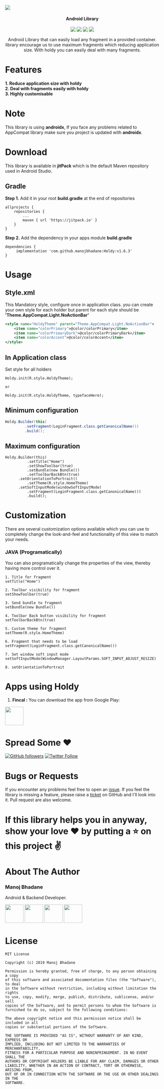 <img src="https://raw.githubusercontent.com/manojbhadane/Social-Icons/master/holdy3.png" >

<h4 align="center">Android Library</h4>

<p align="center">
  <a target="_blank" href="https://android-arsenal.com/api?level=16"><img src="https://img.shields.io/badge/API-9%2B-orange.svg"></a>
  <a target="_blank" href="https://jitpack.io/#manojbhadane/Holdy"><img src="https://jitpack.io/v/manojbhadane/Holdy.svg"></a>
  <a target="_blank" href="https://android-arsenal.com/details/1/7630"><img src="https://img.shields.io/badge/Android%20Arsenal-Holdy-brightgreen.svg?style=flat"></a>
  <a target="_blank" href="https://paypal.me/manojbhadane" title="Donate using PayPal"><img src="https://img.shields.io/badge/paypal-donate-blue.svg" /></a>
</p>

<p align="center">Android Library that can easily load any fragment in a provided container. library encourage us to use maximum fragments which reducing application size. With holdy you can easily deal with many fragments.</p>

# Features
**1. Reduce application size with holdy**<br/>
**2. Deal with fragments easily with holdy**<br/>
**3. Highly customisable**<br/>

# Note
This library is using **androidx**, If you face any problems related to AppCompat library make sure you project is updated with **androidx**.

# Download

This library is available in **jitPack** which is the default Maven repository used in Android Studio.

## Gradle 
**Step 1.** Add it in your root **build.gradle** at the end of repositories
```Gradle
allprojects {
	repositories {
		...
		maven { url 'https://jitpack.io' }
	}
}
```

**Step 2.** Add the dependency in your apps module **build.gradle**
```Gradle
dependencies {
	 implementation 'com.github.manojbhadane:Holdy:v1.6.3'
}
```

# Usage

## Style.xml
This Mandatory style, configure once in application class. you can create your own style for each holder but parent for each 
style should be **'Theme.AppCompat.Light.NoActionBar'**
```xml
<style name="HoldyTheme" parent="Theme.AppCompat.Light.NoActionBar">
    <item name="colorPrimary">@color/colorPrimary</item>
    <item name="colorPrimaryDark">@color/colorPrimaryDark</item>
    <item name="colorAccent">@color/colorAccent</item>
</style>
```

## In Application class
Set style for all holders
```
Holdy.init(R.style.HoldyTheme);

or 

Holdy.init(R.style.HoldyTheme, typefaceHere);
```

## Minimum configuration
```Java
Holdy.Builder(this)
         .setFragment(LoginFragment.class.getCanonicalName())
         .build();
``` 

## Maximum configuration
```
Holdy.Builder(this)
          .setTitle("Home")
          .setShowToolbar(true)
          .setBundle(new Bundle())
          .setToolbarBackBtn(true)
	  .setOrientationToPortrait()
          .setTheme(R.style.HomeTheme)
	  .setSoftInputMode(windowSoftInputMode)
          .setFragment(LoginFragment.class.getCanonicalName())
          .build();
```


# Customization

There are several customization options available which you can use to completely change the look-and-feel and functionality of this view to match your needs.

### JAVA (Programatically)

You can also programatically change the properties of the view, thereby having more control over it.
```
1. Title for fragment
setTitle("Home")

2. Toolbar visibility for fragment
setShowToolbar(true)

3. Send bundle to fragment
setBundle(new Bundle())

4. Toolbar Back button visibility for fragment
setToolbarBackBtn(true)

5. Custom theme for fragment
setTheme(R.style.HomeTheme)

6. Fragment that needs to be load
setFragment(LoginFragment.class.getCanonicalName())

7. Set window soft input mode
setSoftInputMode(WindowManager.LayoutParams.SOFT_INPUT_ADJUST_RESIZE)

8. setOrientationToPortrait
```

# Apps using Holdy
1. **Fincal :** You can download the app from Google Play:

<a target="_blank" href="https://play.google.com/store/apps/details?id=com.financecalculator"><img src="https://play.google.com/intl/en_us/badges/images/generic/en-play-badge.png" height="60"></a>

# Spread Some :heart:
[![GitHub followers](https://img.shields.io/github/followers/manojbhadane.svg?style=social&label=Follow)](https://github.com/manojbhadane)  [![Twitter Follow](https://img.shields.io/twitter/follow/manojbhadane.svg?style=social)](https://twitter.com/Manoj_bhadane) 


# Bugs or Requests

If you encounter any problems feel free to open an [issue](https://github.com/manojbhadane/Holdy/issues/new?assignees=&labels=&template=bug_report.md). If you feel the library is missing a feature, please raise a [ticket](https://github.com/manojbhadane/Holdy/issues/new?assignees=&labels=&template=feature_request.md) on GitHub and I'll look into it. Pull request are also welcome. 

# If this library helps you in anyway, show your love :heart: by putting a :star: on this project :v:

# About The Author

### Manoj Bhadane

Android & Backend Developer.


<a href="https://medium.com/@manojbhadane"><img src="https://github.com/manojbhadane/Social-Icons/blob/master/medium-icon.png?raw=true" width="60"></a>
<a href="https://stackoverflow.com/users/4034678/manoj-bhadane"><img src="https://github.com/manojbhadane/Social-Icons/blob/master/stackoverflow-icon.png?raw=true" width="60"></a>
<a href="https://twitter.com/Manoj_bhadane"><img src="https://github.com/manojbhadane/Social-Icons/blob/master/twitter-icon.png?raw=true" width="60"></a>
<a href="https://in.linkedin.com/in/manojbhadane"><img src="https://github.com/manojbhadane/Social-Icons/blob/master/linkedin-icon.png?raw=true" width="60"></a>


# License

```
MIT License

Copyright (c) 2019 Manoj Bhadane

Permission is hereby granted, free of charge, to any person obtaining a copy
of this software and associated documentation files (the "Software"), to deal
in the Software without restriction, including without limitation the rights
to use, copy, modify, merge, publish, distribute, sublicense, and/or sell
copies of the Software, and to permit persons to whom the Software is
furnished to do so, subject to the following conditions:

The above copyright notice and this permission notice shall be included in all
copies or substantial portions of the Software.

THE SOFTWARE IS PROVIDED "AS IS", WITHOUT WARRANTY OF ANY KIND, EXPRESS OR
IMPLIED, INCLUDING BUT NOT LIMITED TO THE WARRANTIES OF MERCHANTABILITY,
FITNESS FOR A PARTICULAR PURPOSE AND NONINFRINGEMENT. IN NO EVENT SHALL THE
AUTHORS OR COPYRIGHT HOLDERS BE LIABLE FOR ANY CLAIM, DAMAGES OR OTHER
LIABILITY, WHETHER IN AN ACTION OF CONTRACT, TORT OR OTHERWISE, ARISING FROM,
OUT OF OR IN CONNECTION WITH THE SOFTWARE OR THE USE OR OTHER DEALINGS IN THE
SOFTWARE.
```
